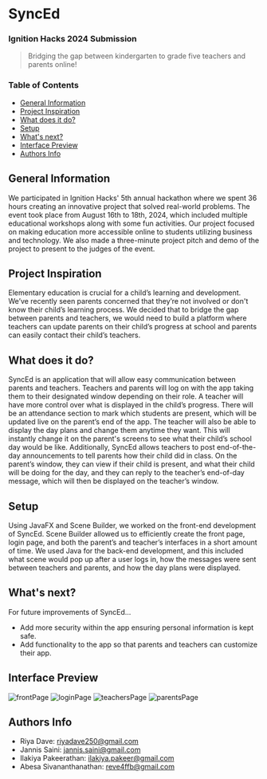 # SyncEd
### Ignition Hacks 2024 Submission 

> Bridging the gap between kindergarten to grade five teachers and parents online!

### Table of Contents
- [General Information](https://github.com/asce2619/SyncEd#general-information)
- [Project Inspiration](https://github.com/asce2619/SyncEd#project-inspiration)
- [What does it do?](https://github.com/asce2619/SyncEd#what-does-it-do)
- [Setup](https://github.com/asce2619/SyncEd#setup)
- [What's next?](https://github.com/asce2619/SyncEd#setup)
- [Interface Preview](https://github.com/asce2619/SyncEd#interface-preview)
- [Authors Info](https://github.com/asce2619/SyncEd#authors-info)

## General Information
We participated in Ignition Hacks' 5th annual hackathon where we spent 36 hours creating an innovative project that solved real-world problems. The event took place from August 16th to 18th, 2024, which included multiple educational workshops along with some fun activities. Our project focused on making education more accessible online to students utilizing business and technology. We also made a three-minute project pitch and demo of the project to present to the judges of the event.

## Project Inspiration 
Elementary education is crucial for a child’s learning and development. We’ve recently seen parents concerned that they’re not involved or don't know their child’s learning process. We decided that to bridge the gap between parents and teachers, we would need to build a platform where teachers can update parents on their child’s progress at school and parents can easily contact their child’s teachers. 

## What does it do?
SyncEd is an application that will allow easy communication between parents and teachers. Teachers and parents will log on with the app taking them to their designated window depending on their role. A teacher will have more control over what is displayed in the child’s progress. There will be an attendance section to mark which students are present, which will be updated live on the parent’s end of the app. The teacher will also be able to display the day plans and change them anytime they want. This will instantly change it on the parent's screens to see what their child’s school day would be like. Additionally, SyncEd allows teachers to post end-of-the-day announcements to tell parents how their child did in class. On the parent’s window, they can view if their child is present, and what their child will be doing for the day, and they can reply to the teacher’s end-of-day message, which will then be displayed on the teacher’s window. 

## Setup
Using JavaFX and Scene Builder, we worked on the front-end development of SyncEd. Scene Builder allowed us to efficiently create the front page, login page, and both the parent’s and teacher’s interfaces in a short amount of time. We used Java for the back-end development, and this included what scene would pop up after a user logs in, how the messages were sent between teachers and parents, and how the day plans were displayed.

## What's next?
For future improvements of SyncEd...
* Add more security within the app ensuring personal information is kept safe.
* Add functionality to the app so that parents and teachers can customize their app.

## Interface Preview
![frontPage](https://github.com/user-attachments/assets/6b54aa6b-c294-471d-aa7a-c2c407b43879)
![loginPage](https://github.com/user-attachments/assets/0a7e386f-7f42-4857-a79d-c0f3bfb7c685)
![teachersPage](https://github.com/user-attachments/assets/670c1d9b-a9d6-49c4-8dbe-0a6bc60e5748)
![parentsPage](https://github.com/user-attachments/assets/4afea0d4-8460-4cff-b0d1-6d706fff3031)

## Authors Info
* Riya Dave: riyadave250@gmail.com
* Jannis Saini: jannis.saini@gmail.com
* Ilakiya Pakeerathan: ilakiya.pakeer@gmail.com
* Abesa Sivananthanathan: reve4ffb@gmail.com
